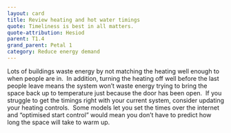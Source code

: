 ```yaml
---
layout: card
title: Review heating and hot water timings
quote: Timeliness is best in all matters.
quote-attribution: Hesiod
parent: T1.4
grand_parent: Petal 1
category: Reduce energy demand
---
```


<p>Lots of buildings waste energy by not matching the heating well enough to when people are in.  In addition, turning the heating off well before the last people leave means the system won’t waste energy trying to bring the space back up to temperature just because the door has been open.  If you struggle to get the timings right with your current system, consider updating your heating controls.  Some models let you set the times over the internet and “optimised start control” would mean you don’t have to predict how long the space will take to warm up.</p> 


